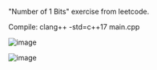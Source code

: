 "Number of 1 Bits" exercise from leetcode.

Compile: clang++ -std=c++17 main.cpp

![image](https://user-images.githubusercontent.com/80957111/199145298-ad1c9f2a-55e5-4733-bdc7-4933120f864e.png)

![image](https://user-images.githubusercontent.com/80957111/199145333-7e298441-aeaa-46af-9220-9f677becc47f.png)
